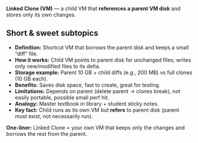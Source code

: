 
**Linked Clone (VM)** — a child VM that **references a parent VM disk** and stores only its own changes.

## Short & sweet subtopics

* **Definition:** Shortcut VM that borrows the parent disk and keeps a small “diff” file.
* **How it works:** Child VM points to parent disk for unchanged files; writes only new/modified files to its delta.
* **Storage example:** Parent 10 GB + child diffs (e.g., 200 MB) vs full clones (10 GB each).
* **Benefits:** Saves disk space, fast to create, great for testing.
* **Limitations:** Depends on parent (delete parent → clones break), not easily portable, possible small perf hit.
* **Analogy:** Master textbook in library + student sticky notes.
* **Key fact:** Child runs as its own VM but **refers** to parent disk (parent must exist, not necessarily run).

**One-liner:** Linked Clone = your own VM that keeps only the changes and borrows the rest from the parent.
